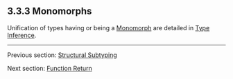 ## 3.3.3 Monomorphs

Unification of types having or being a [Monomorph](2.9-Monomorph.md) are detailed in [Type Inference](3.4-Type_Inference.md).

---

Previous section: [Structural Subtyping](3.3.2-Structural_Subtyping.md)

Next section: [Function Return](3.3.4-Function_Return.md)